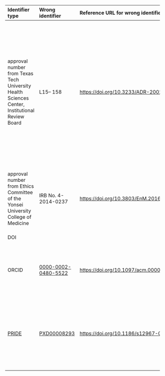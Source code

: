 | Identifier type | Wrong identifier  | Reference URL for wrong identifier | Correct identifier | Reference URL for correct identifier | Comment |
|:--------------|:-----|:-----|:-----|:-----------|:-----------|
| approval number from Texas Tech University Health Sciences Center, Institutional Review Board  |  L15– 158 | https://doi.org/10.3233/ADR-200278 | L06-028 | https://doi.org/10.3233/ADR-219002 | - the original statement also gave the approval date - not clear whether that was wrong as well<br/> - both seem to follow the same format<br/>- no (obvious and public) way to resolve either |
| approval number from Ethics Committee of the Yonsei University College of Medicine  | IRB No. 4-2014-0237 | https://doi.org/10.3803/EnM.2016.31.4.567  | IRB No. 4-2012-0544  | https://doi.org/10.3803/EnM.2020.305 | - both seem to follow the same format<br/>- no (obvious and public) way to resolve either |
| DOI |   |   |   |  |   |
| ORCID  | [0000-0002-0480-5522](https://orcid.org/0000-0002-0480-5522) |  https://doi.org/10.1097/acm.0000000000003089 | [0000-0001-7458-027X](https://orcid.org/0000-0001-7458-027X)  | https://doi.org/10.1097/acm.0000000000003539 | The originally provided ORCID is valid but associated with someone else. |
| [PRIDE](https://www.ebi.ac.uk/pride/) | [PXD00008293](https://www.ebi.ac.uk/pride/archive/projects/PXD00008293)  | https://doi.org/10.1186/s12967-020-02318-8 | [PXD008293](https://www.ebi.ac.uk/pride/archive/projects/PXD008293)  |  https://doi.org/10.1186/s12967-021-02896-1   |  - Superfluous digit probably compatible with regex<br/>- Wrong identifier does not resolve<br/>- CC BY  |
|  |  |  |  |  |  |

